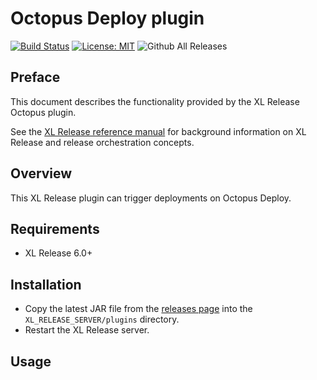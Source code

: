 # Octopus Deploy plugin


[![Build Status][xlr-octopus-deploy-plugin-travis-image]][xlr-octopus-deploy-plugin-travis-url]
[![License: MIT][xlr-octopus-deploy-plugin-license-image]][xlr-octopus-deploy-plugin-license-url]
![Github All Releases][xlr-octopus-deploy-plugin-downloads-image]

[xlr-octopus-deploy-plugin-travis-image]: https://travis-ci.org/xebialabs-community/xlr-octopus-deploy-plugin.svg?branch=master
[xlr-octopus-deploy-plugin-travis-url]: https://travis-ci.org/xebialabs-community/xlr-octopus-deploy-plugin
[xlr-octopus-deploy-plugin-license-image]: https://img.shields.io/badge/License-MIT-yellow.svg
[xlr-octopus-deploy-plugin-license-url]: https://opensource.org/licenses/MIT
[xlr-octopus-deploy-plugin-downloads-image]: https://img.shields.io/github/downloads/xebialabs-community/xlr-octopus-deploy-plugin/total.svg

## Preface

This document describes the functionality provided by the XL Release Octopus plugin.

See the [XL Release reference manual](https://docs.xebialabs.com/xl-release) for background information on XL Release and release orchestration concepts.  

## Overview

This XL Release plugin can trigger deployments on Octopus Deploy.

## Requirements

* XL Release 6.0+

## Installation

* Copy the latest JAR file from the [releases page](https://github.com/xebialabs-community/xlr-octopus-deploy-plugin/releases) into the `XL_RELEASE_SERVER/plugins` directory.
* Restart the XL Release server.

## Usage
